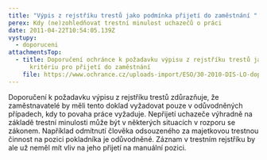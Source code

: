 ```yaml
---
title: "Výpis z rejstříku trestů jako podmínka přijetí do zaměstnání "
perex: Kdy (ne)zohledňovat trestní minulost uchazečů o práci
date: 2011-04-22T10:54:05.139Z
vystupy:
  - doporuceni
attachmentsTop:
  - title: Doporučení ochránce k požadavku výpisu z rejstříku trestů jako určujícímu
      kritériu pro přijetí do zaměstnání
    file: https://www.ochrance.cz/uploads-import/ESO/30-2010-DIS-LO-doporu%C4%8Den%C3%AD.pdf
---
```

<p>Doporučení k požadavku výpisu z rejstříku trestů zdůrazňuje, že zaměstnavatelé by měli tento doklad vyžadovat pouze v odůvodněných případech, kdy to povaha práce vyžaduje. Nepřijetí uchazeče výhradně na základě trestní minulosti může být v některých situacích v&nbsp;rozporu se zákonem. Například odmítnutí člověka odsouzeného za majetkovou trestnou činnost na pozici pokladníka je odůvodněné. Záznam v&nbsp;trestním rejstříku by ale už neměl mít vliv na jeho přijetí na manuální pozici.</p>
